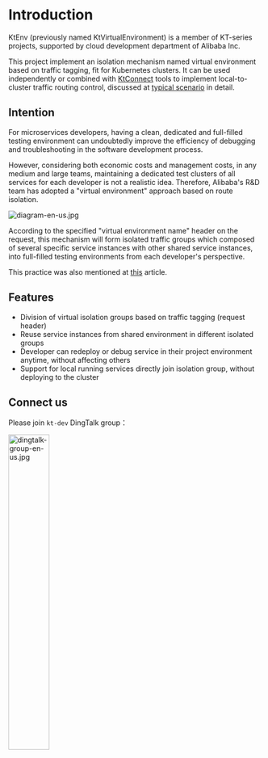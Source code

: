 # Introduction

KtEnv (previously named KtVirtualEnvironment) is a member of KT-series projects, supported by cloud development department of Alibaba Inc.

This project implement an isolation mechanism named virtual environment based on traffic tagging, fit for Kubernetes clusters. It can be used independently or combined with [KtConnect](https://alibaba.github.io/kt-connect/) tools to implement local-to-cluster traffic routing control, discussed at [typical scenario](en-us/doc/typical-scenario.md) in detail.

## Intention

For microservices developers, having a clean, dedicated and full-filled testing environment can undoubtedly improve the efficiency of debugging and troubleshooting in the software development process.

However, considering both economic costs and management costs, in any medium and large teams, maintaining a dedicated test clusters of all services for each developer is not a realistic idea. Therefore, Alibaba's R&D team has adopted a "virtual environment" approach based on route isolation.

![diagram-en-us.jpg](https://img.alicdn.com/imgextra/i1/O1CN01NNA5Cm1XV4NwiFqJ2_!!6000000002928-0-tps-2160-884.jpg)

According to the specified "virtual environment name" header on the request, this mechanism will form isolated traffic groups which composed of several specific service instances with other shared service instances, into full-filled testing environments from each developer's perspective.

This practice was also mentioned at [this](https://medium.com/hackernoon/lower-cost-with-higher-stability-how-do-we-manage-test-environments-at-alibaba-f7bd444ff6d2) article.

## Features

- Division of virtual isolation groups based on traffic tagging (request header)
- Reuse service instances from shared environment in different isolated groups
- Developer can redeploy or debug service in their project environment anytime, without affecting others
- Support for local running services directly join isolation group, without deploying to the cluster

## Connect us

Please join `kt-dev` DingTalk group：

<img src="https://img.alicdn.com/imgextra/i4/O1CN01sTW3D61NzAFgUCNqz_!!6000000001640-0-tps-573-657.jpg" alt="dingtalk-group-en-us.jpg" width="40%"></img>

